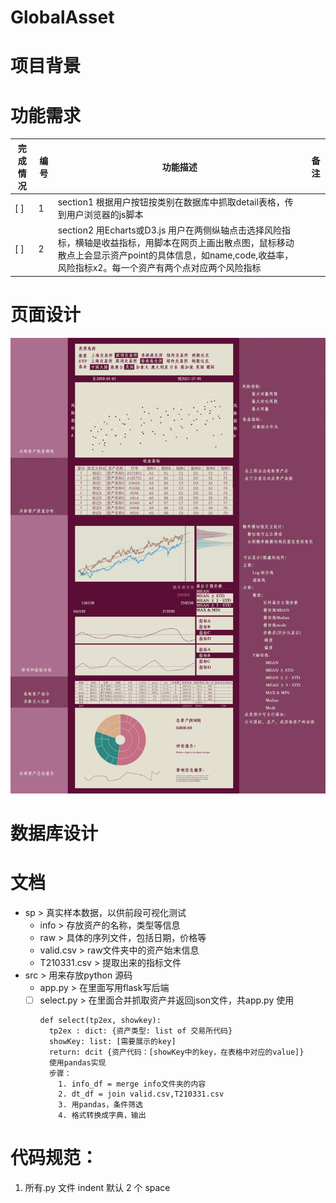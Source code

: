 # GlobalAsset

# 项目背景


# 功能需求
| 完成情况 | 编号 | 功能描述 | 备注|
| --- | --- | --- | --- |
| [ ] | 1 | section1 根据用户按钮按类别在数据库中抓取detail表格，传到用户浏览器的js脚本 |
| [ ] | 2 | section2 用Echarts或D3.js 用户在两侧纵轴点击选择风险指标，横轴是收益指标，用脚本在网页上画出散点图，鼠标移动散点上会显示资产point的具体信息，如name,code,收益率，风险指标x2。每一个资产有两个点对应两个风险指标|




# 页面设计
![Alt text](design/GlobalAsset.png?raw=True)

# 数据库设计




# 文档
- sp > 真实样本数据，以供前段可视化测试
  - info > 存放资产的名称，类型等信息
  - raw > 具体的序列文件，包括日期，价格等
  - valid.csv > raw文件夹中的资产始末信息
  - T210331.csv > 提取出来的指标文件
 - src > 用来存放python 源码
   - app.py > 在里面写用flask写后端
   - [ ] select.py > 在里面合并抓取资产并返回json文件，共app.py 使用
       ```
       def select(tp2ex, showkey):
         tp2ex : dict: {资产类型: list of 交易所代码}
         showKey: list: [需要展示的key] 
         return: dcit {资产代码：[showKey中的key，在表格中对应的value]}
         使用pandas实现
         步骤：
           1. info_df = merge info文件夹的内容
           2. dt_df = join valid.csv,T210331.csv 
           3. 用pandas，条件筛选
           4. 格式转换成字典，输出
       ```    
 
 # 代码规范：
 1. 所有.py 文件 indent 默认 2 个 space
